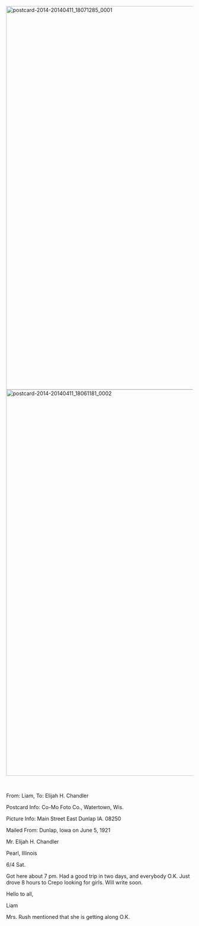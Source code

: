 <html><body><a href="http://107.170.91.122/wp-content/uploads/2014/04/postcard-2014-20140411_18071285_0001.jpg"><img class="alignnone size-full wp-image-147" src="http://107.170.91.122/wp-content/uploads/2014/04/postcard-2014-20140411_18071285_0001.jpg" alt="postcard-2014-20140411_18071285_0001" width="1517" height="1034"></a> <a href="http://107.170.91.122/wp-content/uploads/2014/04/postcard-2014-20140411_18061181_0002.jpg"><img class="alignnone size-full wp-image-148" src="http://107.170.91.122/wp-content/uploads/2014/04/postcard-2014-20140411_18061181_0002.jpg" alt="postcard-2014-20140411_18061181_0002" width="1516" height="1042"></a>



 



From: Liam, To: Elijah H. Chandler

Postcard Info: Co-Mo Foto Co., Watertown, Wis.

Picture Info: Main Street East Dunlap IA. 08250

Mailed From: Dunlap, Iowa on June 5, 1921



Mr. Elijah H. Chandler

Pearl, Illinois



6/4 Sat.

Got here about 7 pm. Had a good trip in two days, and everybody O.K. Just drove 8 hours to Crepo looking for girls. Will write soon.

Hello to all,

Liam

Mrs. Rush mentioned that she is getting along O.K.</body></html>